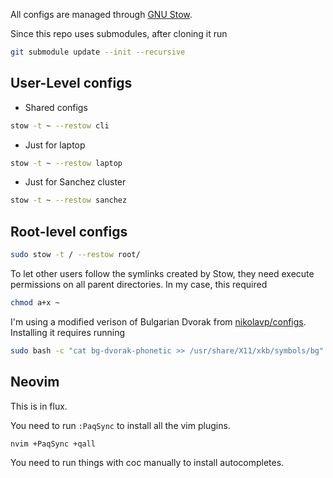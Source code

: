 All configs are managed through [GNU Stow][stow].

Since this repo uses submodules, after cloning it run
```bash
git submodule update --init --recursive
```

## User-Level configs
* Shared configs
```bash
stow -t ~ --restow cli
```
* Just for laptop
```bash
stow -t ~ --restow laptop
```
* Just for Sanchez cluster
```bash
stow -t ~ --restow sanchez
```

## Root-level configs
```bash
sudo stow -t / --restow root/
```
To let other users follow the symlinks created by Stow, they need execute
permissions on all parent directories.
In my case, this required
```bash
chmod a+x ~
```

I'm using a modified verison of Bulgarian Dvorak from [nikolavp/configs].
Installing it requires running
```bash
sudo bash -c "cat bg-dvorak-phonetic >> /usr/share/X11/xkb/symbols/bg"
```

## Neovim
This is in flux.

You need to run `:PaqSync` to install all the vim plugins.

```bash
nvim +PaqSync +qall
```
You need to run things with coc manually to install autocompletes.

[stow]: https://www.gnu.org/software/stow/
[nikolavp/configs]: https://github.com/nikolavp/configs
